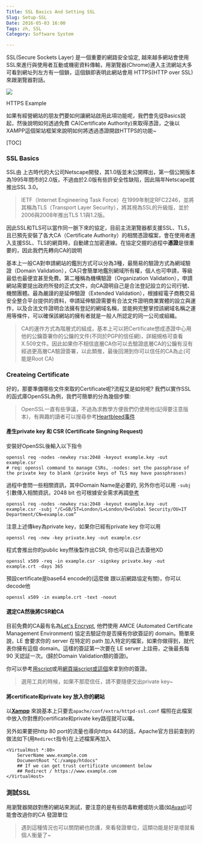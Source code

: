 ```yaml
---
Title: SSL Basics And Setting SSL
Slug: Setup-SSL
Date: 2016-05-03 16:00
Tags: zh, SSL
Category: Software System

---
```


SSL(Secure Sockets Layer) 是一個重要的網路安全協定, 越來越多網站會使用SSL來進行與使用者互動或機密資料傳輸，用瀏覽器(Chrome)連入主流網站大多可看到網址列左方有一個鎖，這個鎖即表明此網站會用 HTTPS(HTTP over SSL)來跟瀏覽器對話。
<div class="figure">
  <img src="{attach}pics/https.png"/>
  <p class="caption center">HTTPS Example</p>
</div>
如果有經營網站的朋友們要如何讓網站啟用此項功能呢，我們會先從Basics說起，然後說明如何透過免費 CA(Certificate Authority)來取得憑證，之後以XAMPP這個架站框架來說明如何將透過憑證開啟HTTPS的功能~

[TOC]



### SSL Basics
SSL由 上古時代的大公司Netscape開發，其1.0版並未公開釋出，第一個公開版本為1995年問市的2.0版，不過由於2.0版有些許安全性缺陷，因此隔年Netscape就推出SSL 3.0。

> IETF（Internet Engineering Task Force）在1999年制定RFC2246，並將其稱為TLS（Transport Layer Security），將其視為SSL的升級版，並於2006與2008年推出TLS 1.1與1.2版。

因此SSL和TLS可以當作同一脈下來的協定，目前主流瀏覽器都支援SSL、TLS，且已預先安裝了各大CA（Certificate Authority）的相關憑證檔案，會在使用者進入支援SSL、TLS的網頁時，自動建立加密連線。在協定交握的過程中**憑證**是很重要的，因此我們先轉向CA的說明

基本上一般CA對申請網站的鑑別方式可以分為3種，最簡易的驗證方式為網域驗證（Domain Validation），CA只會簡單地鑑別網域所有權，個人也可申請，等級最低也最便宜甚至免費。第二種稱為機構驗證（Organization Validation），申請網站需要提出政府所發的正式文件，向CA證明自己是合法登記設立的公司行號、機關團體。最為嚴謹的是延伸驗證（Extended Validation），根據經電子商務交易安全整合平台提供的資料，申請延伸驗證需要有合法文件證明商業實體的設立與運作，以及合法文件證明合法擁有登記的網域名稱，並能夠完整掌控該網域名稱之運用等條件，可以確保該網站的擁有者就是一般人所認定的同一公司或組織。

> CA的運作方式為階層式的組成，基本上可以把Certificate想成憑證中心用他的公鑰簽署你的公鑰的文件(不同於PGP的信任網)，詳細規格可查看X.509文件。因此如果你不相信底層CA你可以去驗證底層CA的公鑰有沒有經過更高層CA驗證簽署，以此類推，最後回溯到你可以信任的CA為止(可能是Root CA)

### Createing Certificate
好的，那要準備哪些文件來取的Certificate呢?流程又是如何呢? 我們以實作SSL的函式庫OpenSSL為例，我們可簡單的分為幾個步驟:

> OpenSSL一直有些爭議，不過為求教學方便我們仍使用他(記得要注意版本)，有興趣的讀者可以搜尋參考[Heartbleed事件][Heart Bleed]

#### 產生private key 和 CSR (Certificate Singning Request)
安裝好OpenSSL後輸入以下指令
````
openssl req -nodes -newkey rsa:2048 -keyout example.key -out example.csr
# req: openssl command to manage CSRs, -nodes: set the passphrase of the private key to blank (private keys of TLS may have passphrases)
````
過程中會問一些相關資訊，其中Domain Name是必要的, 另外你也可以用 `-subj` 引數傳入相關資訊，2048 bit 也可根據安全需求再調[參考][Keylength]
```
openssl req -nodes -newkey rsa:2048 -keyout example.key -out example.csr -subj "/C=GB/ST=London/L=London/O=Global Security/OU=IT Department/CN=example.com”
```
注意上述傳key為private key，如果你已經有private key 你可以用
```
openssl req -new -key private.key -out example.csr
```
程式會推出你的public key然後製作出CSR, 你也可以自己去簽他XD

```
openssl x509 -req -in example.csr -signkey private.key -out example.crt -days 365
```

預設certificate是base64 encode的(這麼做 跟以前網路協定有關)，你可以decode他
```
openssl x509 -in example.crt -text -noout
```

####  選定CA然後將CSR給CA
目前免費的CA最有名為[Let's Encrypt][LE], 他們使用 AMCE (Automated Certificate Management Environment) 協定去驗証你是否擁有你欲簽証的 domain。簡單來說，LE 會要求你的 server 在特定的 path 加入特定的檔案，如果你做得到，就代表你擁有這個 domain。這樣的簽証第一次要在 LE server 上註冊，之後最長每 90 天認証一次。(歸於Domain Validation類的簽證)。

你可以參考[用script][ACME]或用[網頁端script][SSLFree][或這個][SSLWeb]來拿到你的簽證。

> 選用工具的時候，如果不那麼信任，請不要隨便交出private key~

####  將certificate和private key 放入你的網站
以[**Xampp**][Xampp] 來說基本上只要去`apache/conf/extra/httpd-ssl.conf` 檔照在此檔案中放入你對應的certificate和private key路徑就可以囉。

另外如果要把http 80 port的流量也導向https 443的話，Apache官方目前查到的做法如下(用`Redirect`指令)在上述檔案再加入
```
<VirtualHost *:80> 
    ServerName www.example.com
    DocumentRoot "C:/xampp/htdocs" 
	## If we can get trust certificate uncomment below
	## Redirect / https://www.example.com
</VirtualHost> 
```

### 測試SSL
用瀏覽器開啟對應的網站來測試，要注意的是有些防毒軟體或防火牆(如[Avast][AvastSSL])可能會改過你的CA 發證單位

> 遇到這種情況也可以關閉網也防護，來看發證單位，這類功能是好是壞就看個人衡量了~

[Heart Bleed]: http://devco.re/blog/2014/04/11/openssl-heartbleed-how-to-hack-how-to-protect/
[Keylength]: https://www.keylength.com/
[LE]: https://letsencrypt.org/
[ACME]: https://blog.liang2.tw/posts/2016/02/pydoctw-https/
[SSLFree]: https://free.com.tw/ssl-for-free/
[SSLWeb]: https://gethttpsforfree.com/
[Xampp]: https://www.apachefriends.org/zh_tw/index.html
[AvastSSL]: https://www.sslbuyer.com/index.php?option=com_content&view=article&id=182:avast-web-mail-shield-root&catid=25&Itemid=2595